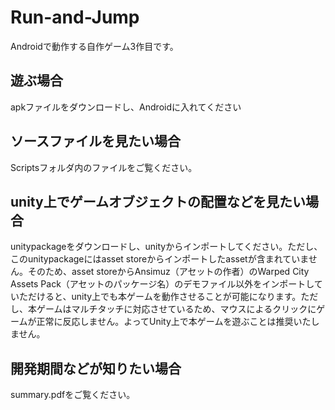 # Run-and-Jump
Androidで動作する自作ゲーム3作目です。

## 遊ぶ場合
apkファイルをダウンロードし、Androidに入れてください

## ソースファイルを見たい場合
Scriptsフォルダ内のファイルをご覧ください。

## unity上でゲームオブジェクトの配置などを見たい場合
unitypackageをダウンロードし、unityからインポートしてください。ただし、このunitypackageにはasset storeからインポートしたassetが含まれていません。そのため、asset storeからAnsimuz（アセットの作者）のWarped City Assets Pack（アセットのパッケージ名）のデモファイル以外をインポートしていただけると、unity上でも本ゲームを動作させることが可能になります。ただし、本ゲームはマルチタッチに対応させているため、マウスによるクリックにゲームが正常に反応しません。よってUnity上で本ゲームを遊ぶことは推奨いたしません。

## 開発期間などが知りたい場合
summary.pdfをご覧ください。


